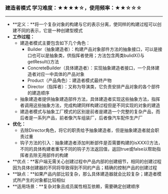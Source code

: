 ### 建造者模式	学习难度：★★★★☆，使用频率：★★☆☆☆ 

***

* **定义：**将一个复杂对象的构建与它的表示分离，使同样的构建过程可以创建不同的表示，它是一种创建型模式
* **工作过程：**
  * 建造者模式主要包含如下几个角色：
    * Builder（抽象建造者）：构建产品对象部件方法的抽象接口，可以是接口也可以是抽象类，供指挥者使用；方法包含两类bulidX()与getResult()方法
    * ConcreteBuilder（具体建造者）：实现抽象建造者接口，一个具体建造者对应一中具体的产品对象
    * Product（产品角色）：建造者模式最终产物
    * Director（指挥者）：又称为导演类，它负责安排产品对象的各个部件的建造顺序
  * 抽象建造者提供抽象建造部件方法，具体建造者实现这些抽象方法，指挥者调用这些抽象方法，完成构建同样构建过程但是不同实现的对象的建造
  * 建造者模式与抽象工厂模式的区别是前者是建造一个完整的复杂产品，而后者是一系列产品，前者像汽车组装厂，后者像汽车配件生产厂
* **优化：**
  * 去除Director角色，将它的职责给予抽象建造者，但是抽象建造者就会职责过重
  * 钩子方法的引入：抽象建造者添加判断部件是否需要构建的isXXX()方法，不同的具体构建者重写不同的钩子方法返回值，返回true或false以帮助指挥者去除无用部件的构建
* **优点：**客户端无需关心创建过程中产品内部的创建细节，相同的创建过程因为具体创建器的不同将导致得到不同的产品；精确的控制产品的创建过程
* **缺点：**如果产品内部比较复杂，那么具体建造器就会比较复杂；建造者模式所产生的对象都比较相似
* **适用场景：**复杂对象且成员属性相互依赖，需要确定创建顺序